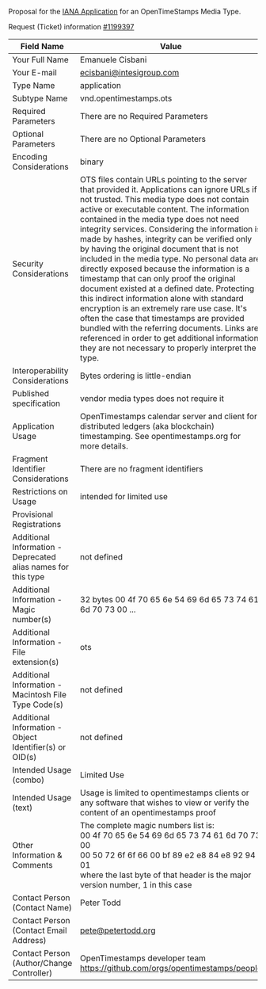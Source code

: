 Proposal for the [IANA Application](https://www.iana.org/form/media-types) for an OpenTimeStamps Media Type.

Request (Ticket) information [#1199397](https://tools.iana.org/public-view/viewticket/1199397) 

| Field Name | Value | Note |
|--|--|--|
| Your Full Name | Emanuele Cisbani ||
|Your E-mail | ecisbani@intesigroup.com ||
| Type Name | application ||
| Subtype Name | vnd.opentimestamps.ots ||
| Required Parameters | There are no Required Parameters ||
| Optional Parameters | There are no Optional Parameters ||
| Encoding Considerations | binary ||
| Security Considerations | OTS files contain URLs pointing to the server that provided it. Applications can ignore URLs if not trusted. This media type does not contain active or executable content. The information contained in the media type does not need integrity services. Considering the information is made by hashes, integrity can be verified only by having the original document that is not included in the media type. No personal data are directly exposed because the information is a timestamp that can only proof the original document existed at a defined date. Protecting this indirect information alone with standard encryption is an extremely rare use case. It's often the case that timestamps are provided bundled with the referring documents. Links are referenced in order to get additional information, they are not necessary to properly interpret the type. ||
| Interoperability Considerations | Bytes ordering is little-endian ||
| Published specification | vendor media types does not require it ||
| Application Usage | OpenTimestamps calendar server and client for distributed ledgers (aka blockchain) timestamping. See opentimestamps.org for more details. ||
| Fragment Identifier Considerations | There are no fragment identifiers ||
| Restrictions on Usage | intended for limited use ||
| Provisional Registrations
| Additional Information - Deprecated alias names for this type | not defined ||
| Additional Information - Magic number(s) | 32 bytes 00 4f 70 65 6e 54 69 6d 65 73 74 61 6d 70 73 00 ... ||
| Additional Information - File extension(s) | ots ||
| Additional Information - Macintosh File Type Code(s) | not defined ||
| Additional Information - Object Identifier(s) or OID(s) | not defined ||
| Intended Usage (combo)| Limited Use ||
| Intended Usage (text)| Usage is limited to opentimestamps clients or any software that wishes to view or verify the content of an opentimestamps proof  ||
| Other Information & Comments | The complete magic numbers list is: <br /> 00 4f 70 65 6e 54 69 6d 65 73 74 61 6d 70 73 00 <br /> 00 50 72 6f 6f 66 00 bf 89 e2 e8 84 e8 92 94 01 <br /> where the last byte of that header is the major <br /> version number, 1 in this case ||
| Contact Person (Contact Name) | Peter Todd ||
| Contact Person (Contact Email Address) | pete@petertodd.org ||
| Contact Person (Author/Change Controller) | OpenTimestamps developer team <br /> https://github.com/orgs/opentimestamps/people ||
